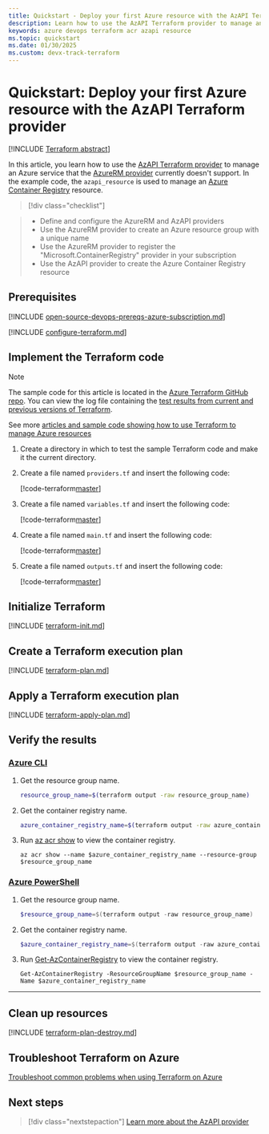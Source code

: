 ```yaml
---
title: Quickstart - Deploy your first Azure resource with the AzAPI Terraform provider
description: Learn how to use the AzAPI Terraform provider to manage an Azure Container Registry resource
keywords: azure devops terraform acr azapi resource
ms.topic: quickstart
ms.date: 01/30/2025
ms.custom: devx-track-terraform
---
```


# Quickstart: Deploy your first Azure resource with the AzAPI Terraform provider

[!INCLUDE [Terraform abstract](./includes/abstract.md)]

In this article, you learn how to use the [AzAPI Terraform provider](https://registry.terraform.io/providers/azure/azapi/latest/docs) to manage an Azure service that the [AzureRM provider](https://registry.terraform.io/providers/hashicorp/azurerm/latest/docs) currently doesn't support. In the example code, the `azapi_resource` is used to manage an [Azure Container Registry](/azure/container-registry/) resource.

> [!div class="checklist"]

> * Define and configure the AzureRM and AzAPI providers
> * Use the AzureRM provider to create an Azure resource group with a unique name
> * Use the AzureRM provider to register the "Microsoft.ContainerRegistry" provider in your subscription
> * Use the AzAPI provider to create the Azure Container Registry resource

## Prerequisites

[!INCLUDE [open-source-devops-prereqs-azure-subscription.md](../includes/open-source-devops-prereqs-azure-subscription)]

[!INCLUDE [configure-terraform.md](includes/configure-terraform.md)]

## Implement the Terraform code

> [!NOTE]
> The sample code for this article is located in the [Azure Terraform GitHub repo](https://github.com/Azure/terraform/tree/master/quickstart/101-azapi-lab-services). You can view the log file containing the [test results from current and previous versions of Terraform](https://github.com/Azure/terraform/tree/master/quickstart/101-azapi-lab-services/TestRecord.md).
> 
> See more [articles and sample code showing how to use Terraform to manage Azure resources](/azure/terraform)

1. Create a directory in which to test the sample Terraform code and make it the current directory.

1. Create a file named `providers.tf` and insert the following code:

    [!code-terraform[master](../../terraform_samples/quickstart/101-azapi-lab-services/providers.tf)]

1. Create a file named `variables.tf` and insert the following code:

    [!code-terraform[master](../../terraform_samples/quickstart/101-azapi-lab-services/variables.tf)]

1. Create a file named `main.tf` and insert the following code:

    [!code-terraform[master](../../terraform_samples/quickstart/101-azapi-lab-services/main.tf)]

1. Create a file named `outputs.tf` and insert the following code:

    [!code-terraform[master](../../terraform_samples/quickstart/101-azapi-lab-services/outputs.tf)]

## Initialize Terraform

[!INCLUDE [terraform-init.md](includes/terraform-init.md)]

## Create a Terraform execution plan

[!INCLUDE [terraform-plan.md](includes/terraform-plan.md)]

## Apply a Terraform execution plan

[!INCLUDE [terraform-apply-plan.md](includes/terraform-apply-plan.md)]

## Verify the results

### [Azure CLI](#tab/azure-cli)

1. Get the resource group name.

    ```bash
    resource_group_name=$(terraform output -raw resource_group_name)
    ```

1. Get the container registry name.

    ```bash
    azure_container_registry_name=$(terraform output -raw azure_container_registry_name)
    ```

1. Run [az acr show](/cli/azure/acr#az-acr-show) to view the container registry.

    ```azurecli
    az acr show --name $azure_container_registry_name --resource-group $resource_group_name
    ```

### [Azure PowerShell](#tab/azure-powershell)

1. Get the resource group name.

    ```powershell
    $resource_group_name=$(terraform output -raw resource_group_name)
    ```

1. Get the container registry name.

    ```powershell
    $azure_container_registry_name=$(terraform output -raw azure_container_registry_name)
    ```

1. Run [Get-AzContainerRegistry](/powershell/module/az.containerregistry/get-azcontainerregistry) to view the container registry.

    ```azurepowershell
    Get-AzContainerRegistry -ResourceGroupName $resource_group_name -Name $azure_container_registry_name
    ```

---

## Clean up resources

[!INCLUDE [terraform-plan-destroy.md](includes/terraform-plan-destroy.md)]

## Troubleshoot Terraform on Azure

[Troubleshoot common problems when using Terraform on Azure](troubleshoot.md)

## Next steps

> [!div class="nextstepaction"]
> [Learn more about the AzAPI provider](./overview-azapi-provider.md)
